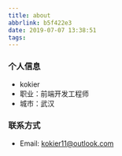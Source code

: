 ```yaml
---
title: about
abbrlink: b5f422e3
date: 2019-07-07 13:38:51
tags:
---
```


### 个人信息

+ kokier
+ 职业：前端开发工程师
+ 城市：武汉

### 联系方式

+ Email: kokier11@outlook.com
